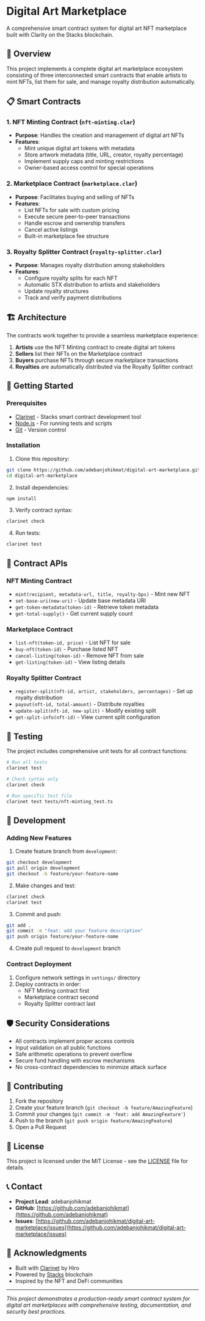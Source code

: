 # Digital Art Marketplace

A comprehensive smart contract system for digital art NFT marketplace built with Clarity on the Stacks blockchain.

## 🎨 Overview

This project implements a complete digital art marketplace ecosystem consisting of three interconnected smart contracts that enable artists to mint NFTs, list them for sale, and manage royalty distribution automatically.

## 📋 Smart Contracts

### 1. NFT Minting Contract (`nft-minting.clar`)
- **Purpose**: Handles the creation and management of digital art NFTs
- **Features**:
  - Mint unique digital art tokens with metadata
  - Store artwork metadata (title, URL, creator, royalty percentage)
  - Implement supply caps and minting restrictions
  - Owner-based access control for special operations

### 2. Marketplace Contract (`marketplace.clar`)
- **Purpose**: Facilitates buying and selling of NFTs
- **Features**:
  - List NFTs for sale with custom pricing
  - Execute secure peer-to-peer transactions
  - Handle escrow and ownership transfers
  - Cancel active listings
  - Built-in marketplace fee structure

### 3. Royalty Splitter Contract (`royalty-splitter.clar`)
- **Purpose**: Manages royalty distribution among stakeholders
- **Features**:
  - Configure royalty splits for each NFT
  - Automatic STX distribution to artists and stakeholders
  - Update royalty structures
  - Track and verify payment distributions

## 🏗️ Architecture

The contracts work together to provide a seamless marketplace experience:

1. **Artists** use the NFT Minting contract to create digital art tokens
2. **Sellers** list their NFTs on the Marketplace contract
3. **Buyers** purchase NFTs through secure marketplace transactions
4. **Royalties** are automatically distributed via the Royalty Splitter contract

## 🚀 Getting Started

### Prerequisites

- [Clarinet](https://docs.hiro.so/clarinet) - Stacks smart contract development tool
- [Node.js](https://nodejs.org/) - For running tests and scripts
- [Git](https://git-scm.com/) - Version control

### Installation

1. Clone this repository:
```bash
git clone https://github.com/adebanjohikmat/digital-art-marketplace.git
cd digital-art-marketplace
```

2. Install dependencies:
```bash
npm install
```

3. Verify contract syntax:
```bash
clarinet check
```

4. Run tests:
```bash
clarinet test
```

## 📖 Contract APIs

### NFT Minting Contract

- `mint(recipient, metadata-url, title, royalty-bps)` - Mint new NFT
- `set-base-uri(new-uri)` - Update base metadata URI
- `get-token-metadata(token-id)` - Retrieve token metadata
- `get-total-supply()` - Get current supply count

### Marketplace Contract

- `list-nft(token-id, price)` - List NFT for sale
- `buy-nft(token-id)` - Purchase listed NFT
- `cancel-listing(token-id)` - Remove NFT from sale
- `get-listing(token-id)` - View listing details

### Royalty Splitter Contract

- `register-split(nft-id, artist, stakeholders, percentages)` - Set up royalty distribution
- `payout(nft-id, total-amount)` - Distribute royalties
- `update-split(nft-id, new-split)` - Modify existing split
- `get-split-info(nft-id)` - View current split configuration

## 🧪 Testing

The project includes comprehensive unit tests for all contract functions:

```bash
# Run all tests
clarinet test

# Check syntax only
clarinet check

# Run specific test file
clarinet test tests/nft-minting_test.ts
```

## 🔧 Development

### Adding New Features

1. Create feature branch from `development`:
```bash
git checkout development
git pull origin development
git checkout -b feature/your-feature-name
```

2. Make changes and test:
```bash
clarinet check
clarinet test
```

3. Commit and push:
```bash
git add .
git commit -m "feat: add your feature description"
git push origin feature/your-feature-name
```

4. Create pull request to `development` branch

### Contract Deployment

1. Configure network settings in `settings/` directory
2. Deploy contracts in order:
   - NFT Minting contract first
   - Marketplace contract second  
   - Royalty Splitter contract last

## 🛡️ Security Considerations

- All contracts implement proper access controls
- Input validation on all public functions
- Safe arithmetic operations to prevent overflow
- Secure fund handling with escrow mechanisms
- No cross-contract dependencies to minimize attack surface

## 🤝 Contributing

1. Fork the repository
2. Create your feature branch (`git checkout -b feature/AmazingFeature`)
3. Commit your changes (`git commit -m 'feat: add AmazingFeature'`)
4. Push to the branch (`git push origin feature/AmazingFeature`)
5. Open a Pull Request

## 📄 License

This project is licensed under the MIT License - see the [LICENSE](LICENSE) file for details.

## 📞 Contact

- **Project Lead**: adebanjohikmat
- **GitHub**: [https://github.com/adebanjohikmat](https://github.com/adebanjohikmat)
- **Issues**: [https://github.com/adebanjohikmat/digital-art-marketplace/issues](https://github.com/adebanjohikmat/digital-art-marketplace/issues)

## 🙏 Acknowledgments

- Built with [Clarinet](https://docs.hiro.so/clarinet) by Hiro
- Powered by [Stacks](https://stacks.co) blockchain
- Inspired by the NFT and DeFi communities

---

*This project demonstrates a production-ready smart contract system for digital art marketplaces with comprehensive testing, documentation, and security best practices.*
